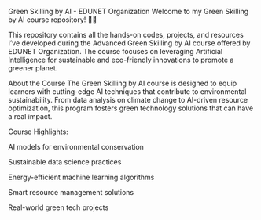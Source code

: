 Green Skilling by AI - EDUNET Organization
Welcome to my Green Skilling by AI course repository! 🌱🤖

This repository contains all the hands-on codes, projects, and resources I’ve developed during the Advanced Green Skilling by AI course offered by EDUNET Organization. The course focuses on leveraging Artificial Intelligence for sustainable and eco-friendly innovations to promote a greener planet.

About the Course
The Green Skilling by AI course is designed to equip learners with cutting-edge AI techniques that contribute to environmental sustainability. From data analysis on climate change to AI-driven resource optimization, this program fosters green technology solutions that can have a real impact.

Course Highlights:

AI models for environmental conservation

Sustainable data science practices

Energy-efficient machine learning algorithms

Smart resource management solutions

Real-world green tech projects
